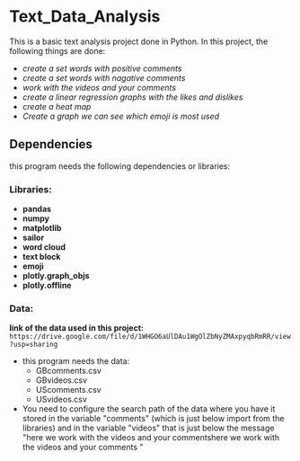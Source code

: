 # Text_Data_Analysis
 This is a basic text analysis project done in Python. In this project, the following things are done:
- *create a set words with positive comments*
- *create a set words with nagative comments*
- *work with the videos and your comments*
- *create a linear regression graphs with the likes and dislikes*
- *create a heat map*
- *Create a graph we can see which emoji is most used*
## Dependencies
   this program needs the following dependencies or libraries:
### Libraries:
- __pandas__
- __numpy__
- __matplotlib__
- __sailor__
- __word cloud__
- __text block__
- __emoji__
- __plotly.graph_objs__
- __plotly.offline__
### Data:
__link of the data used in this project:__ `https://drive.google.com/file/d/1WHGO6aUlDAu1WgOlZbNyZMAxpyqbRmRR/view?usp=sharing`


- this program needs the data:
     - GBcomments.csv
     - GBvideos.csv
     - UScomments.csv
     - USvideos.csv
- You need to configure the search path of the data where you have it stored in the variable "comments" (which is just below import from the libraries) and in the variable "videos" that is just below the message "here we work with the videos and your commentshere we work with the videos and your comments "
